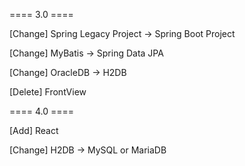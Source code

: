 ==== 3.0 ====

[Change] Spring Legacy Project -> Spring Boot Project

[Change] MyBatis -> Spring Data JPA

[Change] OracleDB -> H2DB

[Delete] FrontView

==== 4.0 ====

[Add] React 

[Change] H2DB -> MySQL or MariaDB